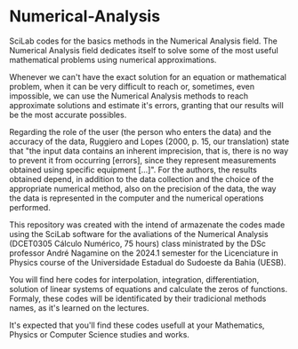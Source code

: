 # Numerical-Analysis
SciLab codes for the basics methods in the Numerical Analysis field.
The Numerical Analysis field dedicates itself to solve some of the most useful mathematical problems using numerical approximations. 

Whenever we can't have the exact solution for an equation or mathematical problem, when it can be very difficult to reach or, sometimes, even impossible, we can use the Numerical Analysis methods to reach approximate solutions and estimate it's errors, granting that our results will be the most accurate possibles. 

Regarding the role of the user (the person who enters the data) and the accuracy of the data, Ruggiero and Lopes (2000, p. 15, our translation) state that "the input data contains an inherent imprecision, that is, there is no way to prevent it from occurring [errors], since they represent measurements obtained using specific equipment [...]". For the authors, the results obtained depend, in addition to the data collection and the choice of the appropriate numerical method, also on the precision of the data, the way the data is represented in the computer and the numerical operations performed.

This repository was created with the intend of armazenate the codes made using the SciLab software for the avaliations of the Numerical Analysis (DCET0305 Cálculo Numérico, 75 hours) class ministrated by the DSc professor André Nagamine on the 2024.1 semester for the Licenciature in Physics course of the Universidade Estadual do Sudoeste da Bahia (UESB). 

You will find here codes for interpolation, integration, differentiation, solution of linear systems of equations and calculate the zeros of functions. Formaly, these codes will be identificated by their tradicional methods names, as it's learned on the lectures. 

It's expected that you'll find these codes usefull at your Mathematics, Physics or Computer Science studies and works.
